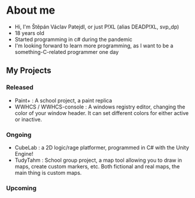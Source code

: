 # About me
- Hi, I'm Štěpán Václav Patejdl, or just P!XL (alias DEADP!XL, svp_dp)
- 18 years old
- Started programming in c# during the pandemic
- I'm looking forward to learn more programming, as I want to be a something-C-related programmer one day

## My Projects
### Released
- Paint+ : A school project, a paint replica
- WWHCS / WWHCS-console : A windows registry editor, changing the color of your window header. It can set different colors for either active or inactive.
### Ongoing
- CubeLab : a 2D logic/rage platformer, programmed in C# with the Unity Engine!
- TudyTahm : School group project, a map tool allowing you to draw in maps, create custom markers, etc. Both fictional and real maps, the main thing is custom maps.
### Upcoming
